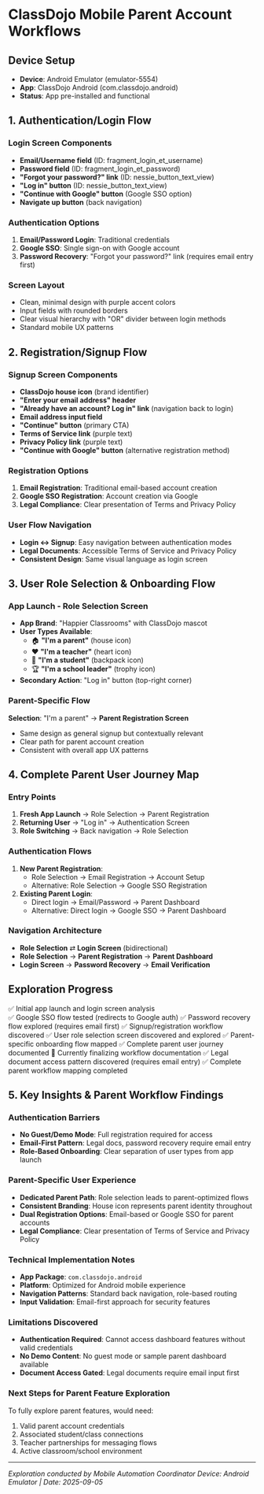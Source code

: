 # ClassDojo Mobile Parent Account Workflows

## Device Setup
- **Device**: Android Emulator (emulator-5554)
- **App**: ClassDojo Android (com.classdojo.android)
- **Status**: App pre-installed and functional

## 1. Authentication/Login Flow

### Login Screen Components
- **Email/Username field** (ID: fragment_login_et_username)
- **Password field** (ID: fragment_login_et_password) 
- **"Forgot your password?" link** (ID: nessie_button_text_view)
- **"Log in" button** (ID: nessie_button_text_view)
- **"Continue with Google" button** (Google SSO option)
- **Navigate up button** (back navigation)

### Authentication Options
1. **Email/Password Login**: Traditional credentials
2. **Google SSO**: Single sign-on with Google account
3. **Password Recovery**: "Forgot your password?" link (requires email entry first)

### Screen Layout
- Clean, minimal design with purple accent colors
- Input fields with rounded borders
- Clear visual hierarchy with "OR" divider between login methods
- Standard mobile UX patterns

## 2. Registration/Signup Flow

### Signup Screen Components
- **ClassDojo house icon** (brand identifier)
- **"Enter your email address" header**
- **"Already have an account? Log in" link** (navigation back to login)
- **Email address input field**
- **"Continue" button** (primary CTA)
- **Terms of Service link** (purple text)
- **Privacy Policy link** (purple text)
- **"Continue with Google" button** (alternative registration method)

### Registration Options
1. **Email Registration**: Traditional email-based account creation
2. **Google SSO Registration**: Account creation via Google
3. **Legal Compliance**: Clear presentation of Terms and Privacy Policy

### User Flow Navigation
- **Login ↔ Signup**: Easy navigation between authentication modes
- **Legal Documents**: Accessible Terms of Service and Privacy Policy
- **Consistent Design**: Same visual language as login screen

## 3. User Role Selection & Onboarding Flow

### App Launch - Role Selection Screen
- **App Brand**: "Happier Classrooms" with ClassDojo mascot
- **User Types Available**:
  - 🏠 **"I'm a parent"** (house icon)
  - ❤️ **"I'm a teacher"** (heart icon)
  - 🎒 **"I'm a student"** (backpack icon)
  - 🏆 **"I'm a school leader"** (trophy icon)
- **Secondary Action**: "Log in" button (top-right corner)

### Parent-Specific Flow
**Selection**: "I'm a parent" → **Parent Registration Screen**
- Same design as general signup but contextually relevant
- Clear path for parent account creation
- Consistent with overall app UX patterns

## 4. Complete Parent User Journey Map

### Entry Points
1. **Fresh App Launch** → Role Selection → Parent Registration
2. **Returning User** → "Log in" → Authentication Screen
3. **Role Switching** → Back navigation → Role Selection

### Authentication Flows
1. **New Parent Registration**:
   - Role Selection → Email Registration → Account Setup
   - Alternative: Role Selection → Google SSO Registration
2. **Existing Parent Login**:
   - Direct login → Email/Password → Parent Dashboard
   - Alternative: Direct login → Google SSO → Parent Dashboard

### Navigation Architecture
- **Role Selection** ⇄ **Login Screen** (bidirectional)
- **Role Selection** → **Parent Registration** → **Parent Dashboard**
- **Login Screen** → **Password Recovery** → **Email Verification**

## Exploration Progress
✅ Initial app launch and login screen analysis  
✅ Google SSO flow tested (redirects to Google auth)
✅ Password recovery flow explored (requires email first)
✅ Signup/registration workflow discovered
✅ User role selection screen discovered and explored
✅ Parent-specific onboarding flow mapped
✅ Complete parent user journey documented
🔄 Currently finalizing workflow documentation
✅ Legal document access pattern discovered (requires email entry)
✅ Complete parent workflow mapping completed

## 5. Key Insights & Parent Workflow Findings

### Authentication Barriers
- **No Guest/Demo Mode**: Full registration required for access
- **Email-First Pattern**: Legal docs, password recovery require email entry
- **Role-Based Onboarding**: Clear separation of user types from app launch

### Parent-Specific User Experience
- **Dedicated Parent Path**: Role selection leads to parent-optimized flows  
- **Consistent Branding**: House icon represents parent identity throughout
- **Dual Registration Options**: Email-based or Google SSO for parent accounts
- **Legal Compliance**: Clear presentation of Terms of Service and Privacy Policy

### Technical Implementation Notes
- **App Package**: `com.classdojo.android`
- **Platform**: Optimized for Android mobile experience
- **Navigation Patterns**: Standard back navigation, role-based routing
- **Input Validation**: Email-first approach for security features

### Limitations Discovered
- **Authentication Required**: Cannot access dashboard features without valid credentials
- **No Demo Content**: No guest mode or sample parent dashboard available
- **Document Access Gated**: Legal documents require email input first

### Next Steps for Parent Feature Exploration
To fully explore parent features, would need:
1. Valid parent account credentials
2. Associated student/class connections
3. Teacher partnerships for messaging flows
4. Active classroom/school environment

---
*Exploration conducted by Mobile Automation Coordinator*
*Device: Android Emulator | Date: 2025-09-05*